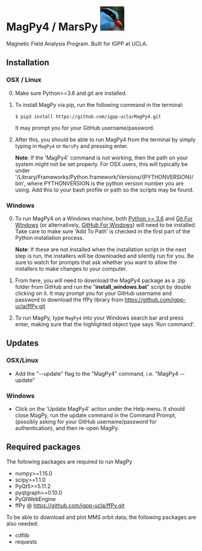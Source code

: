 # MagPy4 / MarsPy ![bird](MagPy4/images/magPy64.png)

Magnetic Field Analysis Program. Built for IGPP at UCLA.

## Installation
### OSX / Linux
0. Make sure Python>=3.6 and git are installed.
1. To install MagPy via pip, run the following command in the terminal:
   ```
   $ pip3 install https://github.com/igpp-ucla/MagPy4.git
   ```
   It may prompt you for your GitHub username/password. 

2. After this, you should be able to run MagPy4 from the terminal by simply 
   typing in `MagPy4` or `MarsPy` and pressing enter.

   __Note__: If the 'MagPy4' command is not working, then the path on your system might not be set properly. For OSX users, this will typically be under '/Library/Frameworks/Python.framework/Versions/{PYTHONVERSION}/bin', where PYTHONVERSION is the python version number you are using. Add this to your bash profile or path so the scripts may be found.


### Windows
0. To run MagPy4 on a Windows machine, both [Python >= 3.6](https://www.python.org/downloads/release/python-376/) and [Git For Windows](https://git-scm.com/download/win) 
(or alternatively, [GitHub For Windows](https://desktop.github.com/)) will need 
to be installed. Take care to make sure 'Add To Path' is checked in the first part 
of the Python installation process.

   __Note__: If these are not installed when the installation script in the
   next step is run, the installers will be downloaded and silently 
   run for you. Be sure to watch for prompts that ask whether you
   want to allow the installers to make changes to your computer.

1. From here, you will need to download the MagPy4 package as a .zip folder from 
GitHub and run the "__install_windows.bat__" script by double clicking on it. 
It may prompt you for your GitHub username and password to download the ffPy 
library from https://github.com/igpp-ucla/ffPy.git

2. To run MagPy, type `MagPy4` into your Windows search bar and press enter,
making sure that the highlighted object type says 'Run command'.

## Updates
### OSX/Linux
* Add the "--update" flag to the "MagPy4" command, i.e. "MagPy4 --update"
### Windows
* Click on the 'Update MagPy4' action under the Help menu. It should close
MagPy, run the update command in the Command Prompt, (possibly asking for your 
GitHub username/password for authentication), and then re-open MagPy.


## Required packages
The following packages are required to run MagPy
- numpy>=1.15.0
- scipy>=1.1.0
- PyQt5>=5.11.2
- pyqtgraph>=0.10.0
- PyQtWebEngine
- ffPy @ https://github.com/igpp-ucla/ffPy.git

To be able to download and plot MMS orbit data, the following packages are also needed:
- cdflib
- requests
